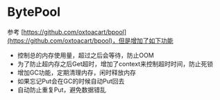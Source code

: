# BytePool

参考 [https://github.com/oxtoacart/bpool](https://github.com/oxtoacart/bpool)，但是增加了如下功能

- 控制总的内存使用量，超过之后会等待，防止OOM
- 为了防止超内存之后Get超时，增加了context来控制超时时间，防止死锁
- 增加GC功能，定期清理内存，闲时释放内存
- 如果忘记Put会在GC的时候自动Put回去
- 自动防止重复Put，避免数据错乱
